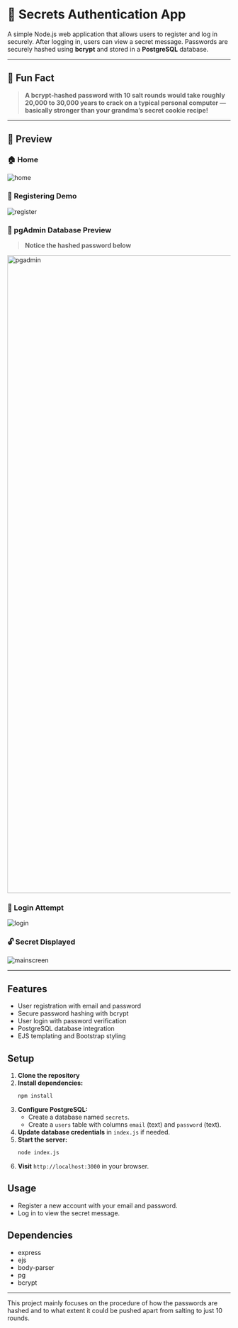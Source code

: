 # 🔐 Secrets Authentication App

A simple Node.js web application that allows users to register and log in securely. After logging in, users can view a secret message. Passwords are securely hashed using **bcrypt** and stored in a **PostgreSQL** database.

---

## 🌟 Fun Fact

> **A bcrypt-hashed password with 10 salt rounds would take roughly 20,000 to 30,000 years to crack on a typical personal computer — basically stronger than your grandma’s secret cookie recipe!**

---

## 📸 Preview

### 🏠 Home
![home](https://github.com/user-attachments/assets/f2aeba54-aaa3-4c54-96a2-67b4890af6b4)

### 📝 Registering Demo
![register](https://github.com/user-attachments/assets/d3a227e7-c6aa-4489-8829-ee82e5ec2412)

### 🧠 pgAdmin Database Preview
> **Notice the hashed password below**
<img width="1440" alt="pgadmin" src="https://github.com/user-attachments/assets/2c6adc2c-8176-4e67-9dcd-2a73fec948a0" />

### 🔐 Login Attempt
![login](https://github.com/user-attachments/assets/4774df7e-53ba-4299-9934-7c82689149fc)

### 🔓 Secret Displayed
![mainscreen](https://github.com/user-attachments/assets/acf55880-46f1-4f2b-a331-838e01300af1)

---

## Features
- User registration with email and password
- Secure password hashing with bcrypt
- User login with password verification
- PostgreSQL database integration
- EJS templating and Bootstrap styling

## Setup
1. **Clone the repository**
2. **Install dependencies:**
   ```bash
   npm install
   ```
3. **Configure PostgreSQL:**
   - Create a database named `secrets`.
   - Create a `users` table with columns `email` (text) and `password` (text).
4. **Update database credentials** in `index.js` if needed.
5. **Start the server:**
   ```bash
   node index.js
   ```
6. **Visit** `http://localhost:3000` in your browser.

## Usage
- Register a new account with your email and password.
- Log in to view the secret message.

## Dependencies
- express
- ejs
- body-parser
- pg
- bcrypt

---
This project mainly focuses on the procedure of how the passwords are hashed and to what extent it could be pushed apart from salting to just 10 rounds.
